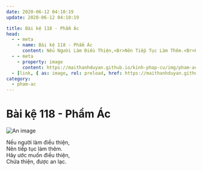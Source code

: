 ```yaml
---
date: 2020-06-12 04:10:19
update: 2020-06-12 04:10:19

title: Bài kệ 118 - Phẩm Ác
head:
  - - meta
    - name: Bài kệ 118 - Phẩm Ác
      content: Nếu Người Làm Điều Thiện,<Br>Nên Tiếp Tục Làm Thêm.<Br>Hãy Ước Muốn Điều Thiện,<Br>Chứa Thiện, Được An Lạc.<Br>
  - - meta
    - property: image
      content: https://maithanhduyan.github.io/kinh-phap-cu/img/pham-ac/pham-ac-118.jpg
  - [link, { as: image, rel: preload, href: https://maithanhduyan.github.io/kinh-phap-cu/img/pham-ac/pham-ac-118.jpg }]
category:
  - pham-ac
---
```


# Bài kệ 118 - Phẩm Ác

![An image](/img/pham-ac/pham-ac-118.jpg)

Nếu người làm điều thiện,<br>Nên tiếp tục làm thêm.<br>Hãy ước muốn điều thiện,<br>Chứa thiện, được an lạc.<br>
